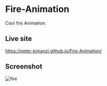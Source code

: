 # Fire-Animation

Cool fire Animation.

## Live site

https://peter-kimanzi.github.io/Fire-Animation/

## Screenshot

![fire](https://user-images.githubusercontent.com/71552773/223352634-e535f4c3-3b28-425d-8f16-3205aa1e41fd.PNG)
